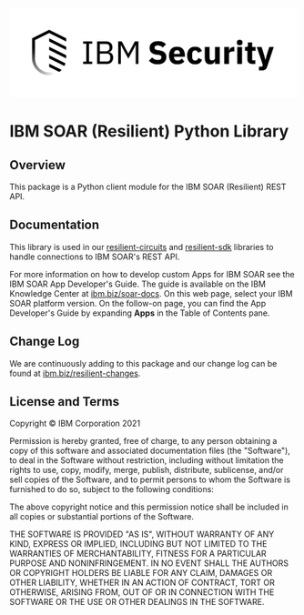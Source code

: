 ![IBM Security](https://raw.githubusercontent.com/ibmresilient/resilient-python-api/master/resilient-sdk/assets/IBM_Security_lockup_pos_RGB.png)

# IBM SOAR (Resilient) Python Library

## Overview
This package is a Python client module for the IBM SOAR (Resilient) REST API.


## Documentation
This library is used in our [resilient-circuits](https://pypi.org/project/resilient-circuits/) and [resilient-sdk](https://pypi.org/project/resilient-sdk/) libraries to handle connections to IBM SOAR's REST API.

For more information on how to develop custom Apps for IBM SOAR see the IBM SOAR App Developer's Guide. The guide is available on the IBM Knowledge Center at [ibm.biz/soar-docs](https://ibm.biz/soar-docs). On this web page, select your IBM SOAR platform version. On the follow-on page, you can find the App Developer's Guide by expanding **Apps** in the Table of Contents pane.


## Change Log
We are continuously adding to this package and our change log can be found at [ibm.biz/resilient-changes](https://ibm.biz/resilient-changes).


## License and Terms

Copyright © IBM Corporation 2021

Permission is hereby granted, free of charge, to any person obtaining a copy
of this software and associated documentation files (the "Software"), to
deal in the Software without restriction, including without limitation the
rights to use, copy, modify, merge, publish, distribute, sublicense, and/or
sell copies of the Software, and to permit persons to whom the Software is
furnished to do so, subject to the following conditions:

The above copyright notice and this permission notice shall be included in
all copies or substantial portions of the Software.

THE SOFTWARE IS PROVIDED "AS IS", WITHOUT WARRANTY OF ANY KIND, EXPRESS OR
IMPLIED, INCLUDING BUT NOT LIMITED TO THE WARRANTIES OF MERCHANTABILITY,
FITNESS FOR A PARTICULAR PURPOSE AND NONINFRINGEMENT. IN NO EVENT SHALL THE
AUTHORS OR COPYRIGHT HOLDERS BE LIABLE FOR ANY CLAIM, DAMAGES OR OTHER
LIABILITY, WHETHER IN AN ACTION OF CONTRACT, TORT OR OTHERWISE, ARISING
FROM, OUT OF OR IN CONNECTION WITH THE SOFTWARE OR THE USE OR OTHER DEALINGS
IN THE SOFTWARE.
